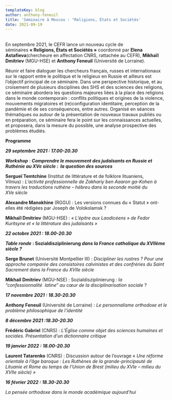 ```yaml
---
templateKey: blog
author: anthony-feneuil
title: 'Séminaire à Moscou : "Religions, États et Sociétés'
date: 2021-09-19
---
```

\
En septembre 2021, le CEFR lance un nouveau cycle de séminaires **« Religions, États et Sociétés »** coordonné par **Elena Astafieva**(chercheure en affectation CNRS, rattachée au CEFR), **Mikhaïl Dmitriev** (MGU-HSE) et **Anthony Feneuil** (Université de Lorraine).

Réunir et faire dialoguer les chercheurs français, russes et internationaux sur le rapport entre le politique et le religieux en Russie et ailleurs est l’objectif principal de ce séminaire. Dans une perspective historique, et au croisement de plusieurs disciplines des SHS et des sciences des religions, ce séminaire abordera les questions majeures liées à la place des religions dans le monde contemporain : conflits politiques et origines de la violence, mouvements migratoires et (re)configuration identitaire, perception de la pandémie et de ses conséquences, entre autres. Organisé en séances thématiques ou autour de la présentation de nouveaux travaux publiés ou en préparation, ce séminaire fera le point sur les connaissances actuelles, et proposera, dans la mesure du possible, une analyse prospective des problèmes étudiés. 



**Programme** 

***29 septembre 2021 : 17.00-20.30***

***Workshop*** : ***Comprendre le mouvement des judaïsants en Russie et Ruthénie au XVe siècle :  la question des sources***

**Sergueï Temtchine** (Institut de littérature et de folklore lituaniens, Vilnius) : *L’activité* *professionnelle de Zakhariy* *ben Aaaron ga-Kohen à travers les traductions ruthène – hébreu dans la seconde moitié du XVe siècle*

**Alexandre Manokhine** (RGGU) : Les versions connues du « Statut » ont-elles été rédigées par Joseph de Volokolamsk ?

**Mikhaïl Dmitriev** (MGU-HSE) : *« L’épitre aux Laodicéens » de Fedor Kuritsyne et « la littérature des judaïsants »*

***22 octobre 2021 : 18.00-20.30***

***Table* *ronde* : Sozialdisziplinierung *dans la France catholique du XVIIème siècle ?***

**Serge Brunet** (Université Montpellier III) : *Discipliner les rustres ? Pour une approche comparée des consistoires calvinistes et des confréries du Saint Sacrement dans la France du XVIIe siècle*

**Mikhail Dmitriev** (MGU-NSE) : Sozialdisziplinierung *: la “confessionnalité*  *latine*” *au* *cœur* *de* *la* *disciplinarisation* *sociale* ?

***17 novembre 2021 : 18.30-20.30***

**Anthony Feneuil** (Université de Lorraine) : *Le personnalisme orthodoxe et le problème philosophique de l’identité*

***8 décembre 2021 :18.30-20.30***

**Frédéric Gabriel** (CNRS) : *L’Église comme objet des sciences humaines et sociales. Présentation d’un dictionnaire critique*

***19 janvier 2022 : 18.00-20.30***

**Laurent Tatarenko** (CNRS) : Discussion autour de l’ouvrage « *Une réforme orientale à l’âge baroque : Les Ruthènes de la grande-principauté de Lituanie et Rome au temps de l’Union de Brest (milieu du XVIe* – *milieu du XVIIe siècle) »*

***16 février 2022 : 18.30-20.30***

*La pensée orthodoxe dans le monde académique aujourd’hui*